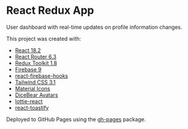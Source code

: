 # React Redux App

User dashboard with real-time updates on profile information changes.

This project was created with:

- [React 18.2](https://reactjs.org/)
- [React Router 6.3](https://reactrouter.com/)
- [Redux Toolkit 1.8](https://redux-toolkit.js.org/)
- [Firebase 9](https://firebase.google.com/)
- [react-firebase-hooks](https://www.npmjs.com/package/react-firebase-hooks)
- [Tailwind CSS 3.1](https://tailwindcss.com/)
- [Material Icons](https://mui.com/material-ui/material-icons/)
- [DiceBear Avatars](https://www.dicebear.com/)
- [lottie-react](https://www.npmjs.com/package/lottie-react)
- [react-toastify](https://www.npmjs.com/package/react-toastify)

Deployed to GitHub Pages using the [gh-pages](https://www.npmjs.com/package/gh-pages) package.
